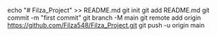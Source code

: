echo "# Filza_Project" >> README.md
git init
git add README.md
git commit -m "first commit"
git branch -M main
git remote add origin https://github.com/Filza548/Filza_Project.git
git push -u origin main
